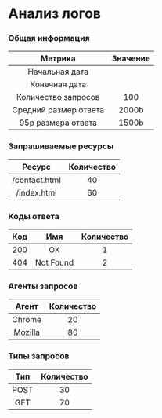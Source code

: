 # Анализ логов

### Общая информация
| Метрика                        |     Значение |
|:------------------------------:|:------------:|
| Начальная дата                 |              |
| Конечная дата                  |              |
| Количество запросов            |          100 |
| Средний размер ответа          |        2000b |
| 95p размера ответа             |        1500b |

### Запрашиваемые ресурсы
| Ресурс                    | Количество |
|:-------------------------:|:----------:|
| /contact.html             |         40 |
| /index.html               |         60 |

### Коды ответа
| Код | Имя                       | Количество |
|:---:|:-------------------------:|:----------:|
| 200 | OK                        |          1 |
| 404 | Not Found                 |          2 |

### Агенты запросов
| Агент                     | Количество |
|:-------------------------:|:----------:|
| Chrome                    |         20 |
| Mozilla                   |         80 |

### Типы запросов
| Тип                       | Количество |
|:-------------------------:|:----------:|
| POST                      |         30 |
| GET                       |         70 |

